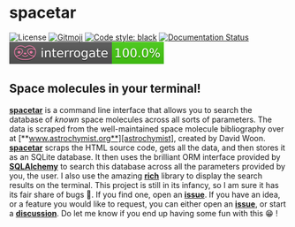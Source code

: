 # spacetar

![License][license]
[![Gitmoji][gitmoji-badge]][gitmoji]
[![Code style: black][black-badge]][black]
[![Documentation Status][docs-badge]][docs]
[![Documentation Coverage Status][interrogate-badge]][interrogate]

## Space molecules in your terminal!

[**spacetar**][spacetar] is a command line interface that allows you to search the database of *known* space molecules across all sorts of parameters. The data is scraped from the well-maintained space molecule bibliography over at [**www.astrochymist.org**][astrochymist], created by David Woon. [**spacetar**][spacetar] scraps the HTML source code, gets all the data, and then stores it as an SQLite database. It then uses the brilliant ORM interface provided by [**SQLAlchemy**][SQLAlchemy] to search this database across all the parameters provided by you, the user. I also use the amazing [**rich**][rich] library to display the search results on the terminal. This project is still in its infancy, so I am sure it has its fair share of bugs :bug:. If you find one, open an [**issue**][issues]. If you have an idea, or a feature you would like to request, you can either open an [**issue**][issues], or start a [**discussion**][discussions]. Do let me know if you end up having some fun with this :grin: !

[gitmoji]: https://gitmoji.dev
[rich]: https://rich.readthedocs.io
[black]: https://github.com/psf/black
[docs]: https://spacetar.readthedocs.io
[SQLAlchemy]: https://www.sqlalchemy.org/
[interrogate-badge]: ./interrogate_badge.svg
[spacetar]: https://github.com/astrogewgaw/spacetar
[issues]: https://github.com/astrogewgaw/spacetar/issues
[interrogate]: https://interrogate.readthedocs.io/en/latest
[astrochymist]: http://astrochymist.org/astrochymist_ism.html
[license]: https://img.shields.io/badge/License-MIT-green.svg
[discussions]: https://github.com/astrogewgaw/spacetar/discussions
[black-badge]: https://img.shields.io/badge/code%20style-black-000000.svg
[docs-badge]: https://readthedocs.org/projects/spacetar/badge/?version=latest
[gitmoji-badge]: https://img.shields.io/badge/gitmoji-%20😜%20😍-FFDD67.svg?style=flat-square

